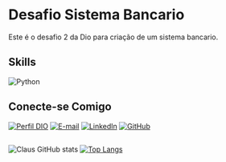 # **Desafio Sistema Bancario**
Este é o desafio 2 da Dio para criação de um sistema bancario.

## Skills 
![Python](https://img.shields.io/badge/Python-000?style=for-the-badge&logo=python)

## Conecte-se Comigo
[![Perfil DIO](https://img.shields.io/badge/-Meu%20Perfil%20na%20DIO-30A3DC?style=for-the-badge)](https://web.dio.me/users/claus_vinicius)
[![E-mail](https://img.shields.io/badge/Gmail-D14836?style=for-the-badge&logo=gmail&logoColor=white)](mailto:clausvinicius1990@gmail.com)
[![LinkedIn](https://img.shields.io/badge/-LinkedIn-000?style=for-the-badge&logo=linkedin&logoColor=30A3DC)](https://www.linkedin.com/in/claus-santos/)
[![GitHub](https://img.shields.io/badge/GitHub-000?style=for-the-badge&logo=GitHub&logoColor=0E76A8)](
https://github.com/clausvinicius)

##
![Claus GitHub stats](https://github-readme-stats.vercel.app/api?username=clausvinicius&show_icons=true&theme=dracula)
[![Top Langs](https://github-readme-stats.vercel.app/api/top-langs/?username=anuraghazra)](https://github.com/anuraghazra/github-readme-stats)
